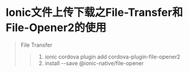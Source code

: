 # Ionic文件上传下载之File-Transfer和File-Opener2的使用
> File Transfer
>> 1. ionic cordova plugin add cordova-plugin-file-opener2
>> 2. install --save @ionic-native/file-opener  



